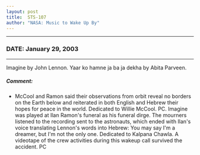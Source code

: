 ```yaml
---
layout: post
title:  STS-107
author: "NASA: Music to Wake Up By"
---
```


----
### DATE: January 29, 2003
----
Imagine by John Lennon.
Yaar ko hamne ja ba ja dekha by Abita Parveen.

##### Comment:
* McCool and Ramon said their observations from orbit reveal no borders on the Earth below and reiterated in both English and Hebrew their hopes for peace in the world. Dedicated to Willie McCool. PC. Imagine was played at Ilan Ramon's funeral as his funeral dirge. The mourners listened to the recording sent to the astronauts, which ended with Ilan's voice translating Lennon's words into Hebrew: You may say I'm a dreamer, but I'm not the only one.
Dedicated to Kalpana Chawla. A videotape of the crew activities during this wakeup call survived the accident. PC

